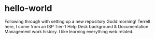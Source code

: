 # hello-world
Following through with setting up a new repository
Godd morning!
Terrell here, I come from an ISP Tier-1 Help Desk background & Documentation Management work history.
I like learning everything web related.
